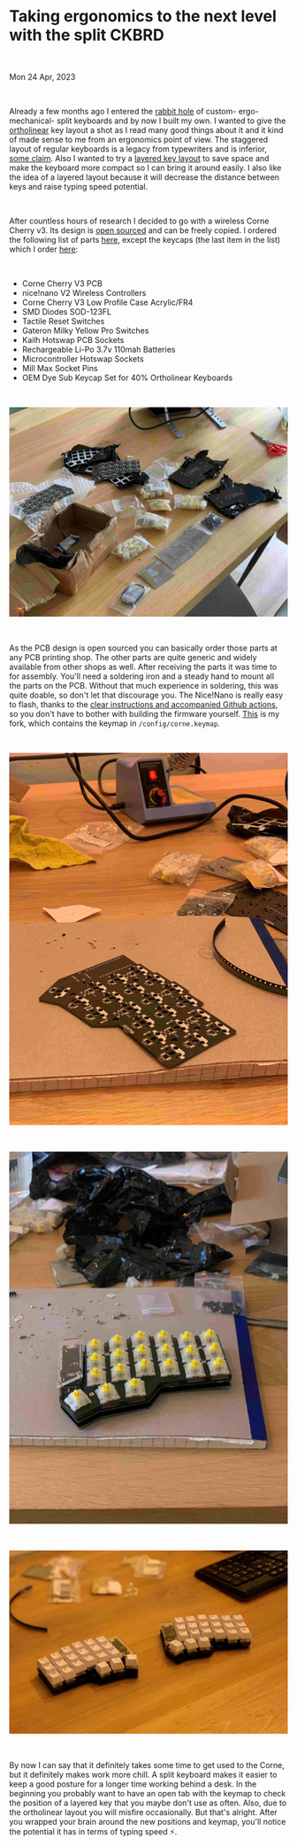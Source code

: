 # Taking ergonomics to the next level with the split CKBRD

&nbsp;

Mon 24 Apr, 2023

&nbsp;

Already a few months ago I entered the [rabbit hole](https://www.reddit.com/r/ErgoMechKeyboards/) of custom- ergo- mechanical- split keyboards and by now I built my own. I wanted to give the [ortholinear](https://www.reviewgeek.com/70291/what-is-an-ortholinear-keyboard-and-should-you-use-one/) key layout a shot as I read many good things about it and it kind of made sense to me from an ergonomics point of view. The staggered layout of regular keyboards is a legacy from typewriters and is inferior, [some claim](https://readcaffeine.com/2022/06/ortholinear-keyboard/). Also I wanted to try a [layered key layout](https://github.com/danielsteman/ckbrd/blob/master/config/corne.keymap) to save space and make the keyboard more compact so I can bring it around easily. I also like the idea of a layered layout because it will decrease the distance between keys and raise typing speed potential.

&nbsp;

After countless hours of research I decided to go with a wireless Corne Cherry v3. Its design is [open sourced](https://github.com/foostan/crkbd/blob/main/corne-cherry/doc/v3/buildguide_en.md) and can be freely copied. I ordered the following list of parts [here](https://kriscables.com/), except the keycaps (the last item in the list) which I order [here](https://keycapsss.com/):

&nbsp;

- Corne Cherry V3 PCB
- nice!nano V2 Wireless Controllers
- Corne Cherry V3 Low Profile Case Acrylic/FR4
- SMD Diodes SOD-123FL
- Tactile Reset Switches
- Gateron Milky Yellow Pro Switches
- Kailh Hotswap PCB Sockets
- Rechargeable Li-Po 3.7v 110mah Batteries
- Microcontroller Hotswap Sockets
- Mill Max Socket Pins
- OEM Dye Sub Keycap Set for 40% Ortholinear Keyboards

&nbsp;

![Parts](../images/ckbrd_packaging.jpg)

&nbsp;

As the PCB design is open sourced you can basically order those parts at any PCB printing shop. The other parts are quite generic and widely available from other shops as well. After receiving the parts it was time to for assembly. You'll need a soldering iron and a steady hand to mount all the parts on the PCB. Without that much experience in soldering, this was quite doable, so don't let that discourage you. The Nice!Nano is really easy to flash, thanks to the [clear instructions and accompanied Github actions](https://github.com/foostan/crkbd/blob/main/corne-cherry/doc/v3/buildguide_en.md), so you don't have to bother with building the firmware yourself. [This](https://github.com/danielsteman/ckbrd) is my fork, which contains the keymap in `/config/corne.keymap`.

&nbsp;

![Parts](../images/ckbrd_soldering.jpg)

&nbsp;

![Parts](../images/ckbrd_switches.jpg)

&nbsp;

![Parts](../images/ckbrd_assembled.jpg)

&nbsp;

By now I can say that it definitely takes some time to get used to the Corne, but it definitely makes work more chill. A split keyboard makes it easier to keep a good posture for a longer time working behind a desk. In the beginning you probably want to have an open tab with the keymap to check the position of a layered key that you maybe don't use as often. Also, due to the ortholinear layout you will misfire occasionally. But that's alright. After you wrapped your brain around the new positions and keymap, you'll notice the potential it has in terms of typing speed ⚡.
